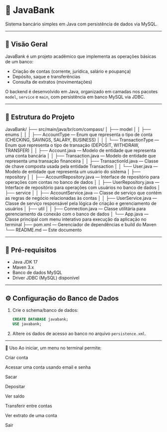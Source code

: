 # 🏦 JavaBank

Sistema bancário simples em Java com persistência de dados via MySQL.

---

## 🎯 Visão Geral

JavaBank é um projeto acadêmico que implementa as operações básicas de um banco:
- Criação de contas (corrente, jurídica, salário e poupança)
- Depósito, saque e transferências
- Consulta de extratos (movimentações)

O backend é desenvolvido em Java, organizado em camadas nos pacotes `model`, `service` e `main`, com persistência em banco MySQL via JDBC.

---

## 📂 Estrutura do Projeto
JavaBank/
├── src/main/java/br/com/compass/
│   ├── model
│   │   ├── enums
│   │   │   ├── AccountType — Enum que representa o tipo de conta (CHECKING, SAVINGS, SALARY, BUSINESS)
│   │   │   └── TransactionType — Enum que representa o tipo de transação (DEPOSIT, WITHDRAW, TRANSFER)
│   │   ├── Account.java — Modelo de entidade que representa uma conta bancária
│   │   ├── Transaction.java — Modelo de entidade que representa uma transação financeira
│   │   ├── TransactionId.java — Classe de chave composta usada pela entidade Transaction
│   │   └── User.java — Modelo de entidade que representa um usuário do sistema
│   ├── repository
│   │   ├── AccountRepository.java — Interface de repositório para operações com contas no banco de dados
│   │   ├── UserRepository.java — Interface de repositório para operações com usuários no banco de dados
│   ├── service
│   │   ├── AccountService.java — Classe de serviço que contém as regras de negócio relacionadas às contas
│   │   ├── UserService.java — Classe de serviço responsável pela lógica de criação e gerenciamento de usuários
│   ├── util
│   │   ├── Connection.java — Classe utilitária para gerenciamento da conexão com o banco de dados
│   └── App.java — Classe principal com menu interativo para execução da aplicação no terminal
├── pom.xml — Gerenciador de dependências e build do Maven
└── README.md — Este documento

---


## 🚀 Pré-requisitos

- Java JDK 17
- Maven 3.x
- Banco de dados MySQL
- Driver JDBC (MySQL) disponível

---

## ⚙️ Configuração do Banco de Dados

1. Crie o schema/banco de dados:
   ```sql
   CREATE DATABASE javabank;
   USE javabank;

2. Altere os dados de acesso ao banco no arquivo `persistence.xml`.
---


🧭 Uso
Ao iniciar, um menu no terminal permite:

Criar conta

Acessar uma conta usando email e senha

Sacar

Depositar

Ver saldo

Transferir entre contas

Ver extrato de uma conta

Sair